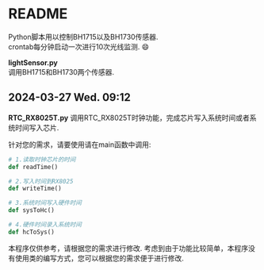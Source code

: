 # README
Python脚本用以控制BH1715以及BH1730传感器.  
crontab每分钟启动一次进行10次光线监测.  😄  


**lightSensor.py**  
调用BH1715和BH1730两个传感器.

## 2024-03-27 Wed. 09:12 
**RTC_RX8025T.py**
调用RTC_RX8025T时钟功能，完成芯片写入系统时间或者系统时间写入芯片.

针对您的需求，请要使用请在main函数中调用:
```python 
# 1.读取时钟芯片的时间
def readTime()

# 2.写入时间到RX8025
def writeTime()

# 3.系统时间写入硬件时间
def sysToHc()

# 4.硬件时间录入系统时间
def hcToSys()
```
本程序仅供参考，请根据您的需求进行修改.
考虑到由于功能比较简单，本程序没有使用类的编写方式，您可以根据您的需求便于进行修改.